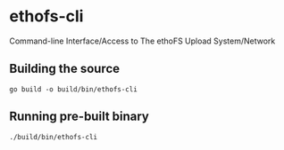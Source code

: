 # ethofs-cli
Command-line Interface/Access to The ethoFS Upload System/Network

## Building the source

```shell
go build -o build/bin/ethofs-cli
```

## Running pre-built binary

```shell
./build/bin/ethofs-cli
```
